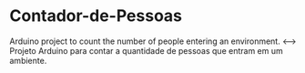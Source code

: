# Contador-de-Pessoas
Arduino project to count the number of people entering an environment. &lt;--> Projeto Arduino para contar a quantidade de pessoas que entram em um ambiente.
